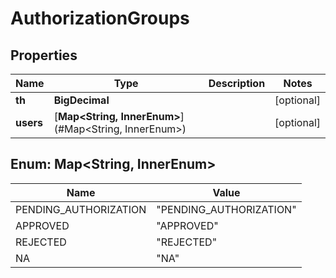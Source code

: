 

# AuthorizationGroups


## Properties

| Name | Type | Description | Notes |
|------------ | ------------- | ------------- | -------------|
|**th** | **BigDecimal** |  |  [optional] |
|**users** | [**Map&lt;String, InnerEnum&gt;**](#Map&lt;String, InnerEnum&gt;) |  |  [optional] |



## Enum: Map&lt;String, InnerEnum&gt;

| Name | Value |
|---- | -----|
| PENDING_AUTHORIZATION | &quot;PENDING_AUTHORIZATION&quot; |
| APPROVED | &quot;APPROVED&quot; |
| REJECTED | &quot;REJECTED&quot; |
| NA | &quot;NA&quot; |



